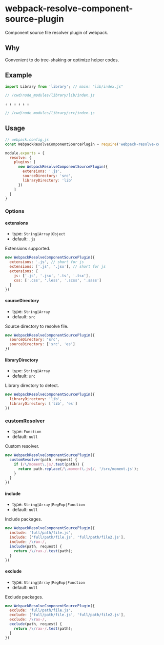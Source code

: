 # webpack-resolve-component-source-plugin

Component source file resolver plugin of webpack.

## Why

Convenient to do tree-shaking or optimize helper codes.

## Example

```js
import Library from 'library'; // main: "lib/index.js"

// /cwd/node_modules/library/lib/index.js

↓ ↓ ↓ ↓ ↓ ↓

// /cwd/node_modules/library/src/index.js
```

## Usage

```js
// webpack.config.js
const WebpackResolveComponentSourcePlugin = require('webpack-resolve-component-source-plugin');

module.exports = {
  resolve: {
    plugins: [
      new WebpackResolveComponentSourcePlugin({
        extensions: '.js',
        sourceDirectory: 'src',
        libraryDirectory: 'lib'
      })
    ]
  }
}
```

### Options

#### extensions

* type: `String|Array|Object`
* default: `.js`

Extensions supported.

```js
new WebpackResolveComponentSourcePlugin({
  extensions: '.js', // short for js
  extensions: ['.js', '.jsx'], // short for js
  extensions: {
    js: ['.js', '.jsx', '.ts', '.tsx'],
    css: ['.css', '.less', '.scss', '.sass']
  }
})
```

#### sourceDirectory

* type: `String|Array`
* default: `src`

Source directory to resolve file.

```js
new WebpackResolveComponentSourcePlugin({
  sourceDirectory: 'src',
  sourceDirectory: ['src', 'es']
})
```

#### libraryDirectory

* type: `String|Array`
* default: `src`

Library directory to detect.

```js
new WebpackResolveComponentSourcePlugin({
  libraryDirectory: 'lib',
  libraryDirectory: ['lib', 'es']
})
```

### customResolver

* type: `Function`
* default: `null`

Custom resolver.

```js
new WebpackResolveComponentSourcePlugin({
  customResolver(path, request) {
    if (/\/moment\.js/.test(path)) {
      return path.replace(/\.moment\.js$/, '/src/moment.js');
    }
  }
})
```

#### include

* type: `String|Array|RegExp|Function`
* default: `null`

Include packages.

```js
new WebpackResolveComponentSourcePlugin({
  include: 'full/path/file.js',
  include: ['full/path/file.js', 'full/path/file2.js'],
  include: /\rax-/,
  include(path, request) {
    return /\/rax-/.test(path);
  }
})
```

#### exclude

* type: `String|Array|RegExp|Function`
* default: `null`

Exclude packages.

```js
new WebpackResolveComponentSourcePlugin({
  exclude: 'full/path/file.js',
  exclude: ['full/path/file.js', 'full/path/file2.js'],
  exclude: /\rax-/,
  exclude(path, request) {
    return /\/rax-/.test(path);
  }
})
```
